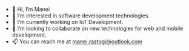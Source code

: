 - 👋 Hi, I’m Manei
- 👀 I’m interested in software development technologies.
- 🌱 I’m currently working on IoT Development.
- 💞️ I’m looking to collaborate on new technologies for web and mobile development.
- 📫 You can reach me at manei.rastogi@outlook.com

<!---
ManeiR/ManeiR is a ✨ special ✨ repository because its `README.md` (this file) appears on your GitHub profile.
You can click the Preview link to take a look at your changes.
--->
